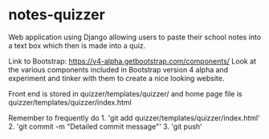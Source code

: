 # notes-quizzer
Web application using Django allowing users to paste their school notes into a text box which then is made into a quiz.

Link to Bootstrap: https://v4-alpha.getbootstrap.com/components/
Look at the various components included in Bootstrap version 4 alpha and experiment and tinker with them to create a nice looking website.

Front end is stored in quizzer/templates/quizzer/ and home page file is quizzer/templates/quizzer/index.html

Remember to frequently do 1. 'git add quizzer/templates/quizzer/index.html' 2. 'git commit -m "Detailed commit message"' 3. 'git push'
